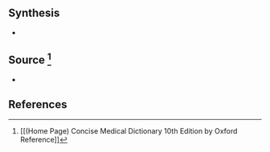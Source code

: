 ## Synthesis
- 
## Source [^1]
- 
## References

[^1]: [[(Home Page) Concise Medical Dictionary 10th Edition by Oxford Reference]]